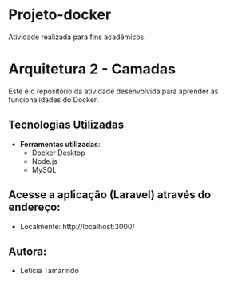 # Projeto-docker
Atividade realizada para fins acadêmicos.

# Arquitetura 2 - Camadas 
Este é o repositório da atividade desenvolvida para aprender as funcionalidades do Docker.
## Tecnologias Utilizadas

- **Ferramentas utilizadas**: 
  - Docker Desktop
  - Node.js
  - MySQL

## Acesse a aplicação (Laravel) através do endereço:
- Localmente: http://localhost:3000/

## Autora:
- Letícia Tamarindo 
